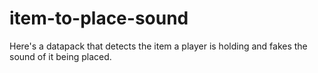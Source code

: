# item-to-place-sound
Here's a datapack that detects the item a player is holding and fakes the sound of it being placed. 
